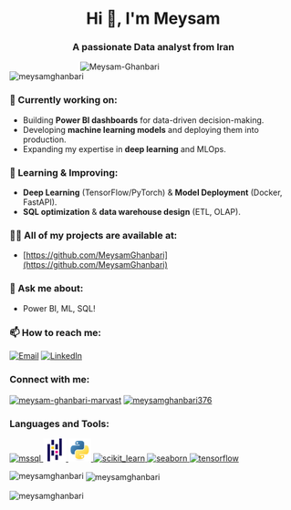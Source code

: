 <h1 align="center">Hi 👋, I'm Meysam</h1>
<h3 align="center">A passionate Data analyst from Iran</h3>

<img align="right" alt="Meysam-Ghanbari" width = "380" src="https://gifdb.com/images/high/animated-man-computer-coding-nae6mec378lsg1i3.gif">

<p align="left"> <img src="https://komarev.com/ghpvc/?username=meysamghanbari&label=Profile%20views&color=0e75b6&style=flat" alt="meysamghanbari" /> </p>

### 🔭 Currently working on:
- Building **Power BI dashboards** for data-driven decision-making.
- Developing **machine learning models** and deploying them into production.
- Expanding my expertise in **deep learning** and MLOps.

### 🌱 Learning & Improving:
- **Deep Learning** (TensorFlow/PyTorch) & **Model Deployment** (Docker, FastAPI).
- **SQL optimization** & **data warehouse design** (ETL, OLAP).

### 👨‍💻 All of my projects are available at:
- [https://github.com/MeysamGhanbari](https://github.com/MeysamGhanbari)

### 💬 Ask me about:
- Power BI, ML, SQL!

### 📫 How to reach me:
[![Email](https://img.shields.io/badge/Email-Your_Email-red?style=flat&logo=gmail)](mailto:meysamghanbari376@gmail.com)
[![LinkedIn](https://img.shields.io/badge/LinkedIn-Your_Profile-blue?style=flat&logo=linkedin)](https://linkedin.com/in/meysam-ghanbari-marvast)


<h3 align="left">Connect with me:</h3>
<p align="left">
<a href="https://linkedin.com/in/meysam-ghanbari-marvast" target="blank"><img align="center" src="https://raw.githubusercontent.com/rahuldkjain/github-profile-readme-generator/master/src/images/icons/Social/linked-in-alt.svg" alt="meysam-ghanbari-marvast" height="30" width="40" /></a>
<a href="https://instagram.com/meysamghanbari376" target="blank"><img align="center" src="https://raw.githubusercontent.com/rahuldkjain/github-profile-readme-generator/master/src/images/icons/Social/instagram.svg" alt="meysamghanbari376" height="30" width="40" /></a>
</p>

<h3 align="left">Languages and Tools:</h3>
<p align="left"> <a href="https://www.microsoft.com/en-us/sql-server" target="_blank" rel="noreferrer"> <img src="https://www.svgrepo.com/show/303229/microsoft-sql-server-logo.svg" alt="mssql" width="40" height="40"/> </a> <a href="https://pandas.pydata.org/" target="_blank" rel="noreferrer"> <img src="https://raw.githubusercontent.com/devicons/devicon/2ae2a900d2f041da66e950e4d48052658d850630/icons/pandas/pandas-original.svg" alt="pandas" width="40" height="40"/> </a> <a href="https://www.python.org" target="_blank" rel="noreferrer"> <img src="https://raw.githubusercontent.com/devicons/devicon/master/icons/python/python-original.svg" alt="python" width="40" height="40"/> </a> <a href="https://scikit-learn.org/" target="_blank" rel="noreferrer"> <img src="https://upload.wikimedia.org/wikipedia/commons/0/05/Scikit_learn_logo_small.svg" alt="scikit_learn" width="40" height="40"/> </a> <a href="https://seaborn.pydata.org/" target="_blank" rel="noreferrer"> <img src="https://seaborn.pydata.org/_images/logo-mark-lightbg.svg" alt="seaborn" width="40" height="40"/> </a> <a href="https://www.tensorflow.org" target="_blank" rel="noreferrer"> <img src="https://www.vectorlogo.zone/logos/tensorflow/tensorflow-icon.svg" alt="tensorflow" width="40" height="40"/> </a> </p>

<p><img align="left" src="https://github-readme-stats.vercel.app/api/top-langs?username=meysamghanbari&show_icons=true&locale=en&layout=compact" alt="meysamghanbari" /></p>

<p>&nbsp;<img align="center" src="https://github-readme-stats.vercel.app/api?username=meysamghanbari&show_icons=true&locale=en" alt="meysamghanbari" /></p>

<p><img align="center" src="https://github-readme-streak-stats.herokuapp.com/?user=meysamghanbari&" alt="meysamghanbari" /></p>
